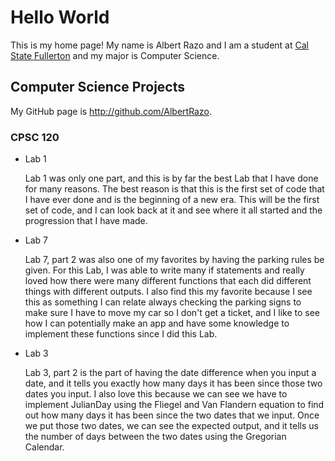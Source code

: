 # Hello World

This is my home page! My name is Albert Razo and I am a student at [Cal State Fullerton](http://www.fullerton.edu/) and my major is Computer Science.

## Computer Science Projects

My GitHub page is http://github.com/AlbertRazo.

### CPSC 120

* Lab 1

    Lab 1 was only one part, and this is by far the best Lab that I have done for many reasons. The best reason is that this is the first set of code that I have ever done and is the beginning of a new era. This will be the first set of code, and I can look back at it and see where it all started and the progression that I have made.

* Lab 7

    Lab 7, part 2 was also one of my favorites by having the parking rules be given. For this Lab, I was able to write many if statements and really loved how there were many different functions that each did different things with different outputs. I also find this my favorite because I see this as something I can relate always checking the parking signs to make sure I have to move my car so I don't get a ticket, and I like to see how I can potentially make an app and have some knowledge to implement these functions since I did this Lab.

* Lab 3

    Lab 3, part 2 is the part of having the date difference when you input a date, and it tells you exactly how many days it has been since those two dates you input. I also love this because we can see we have to implement JulianDay using the Fliegel and Van Flandern equation to find out how many days it has been since the two dates that we input. Once we put those two dates, we can see the expected output, and it tells us the number of days between the two dates using the Gregorian Calendar.